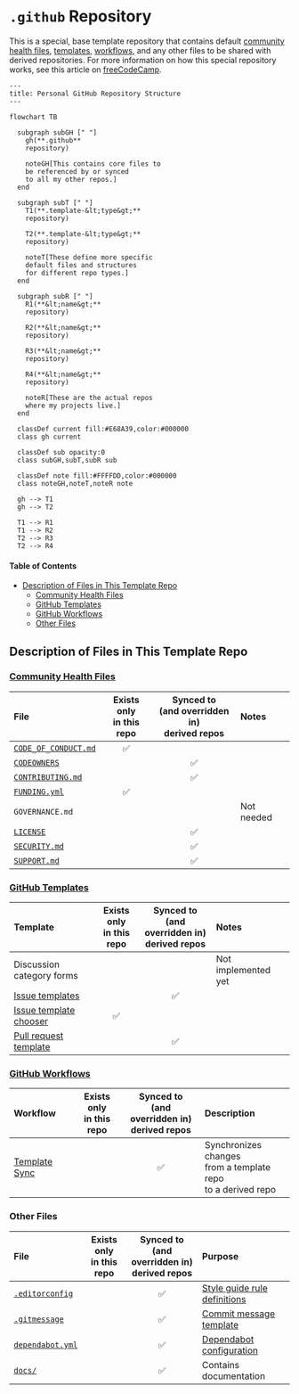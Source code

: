 # `.github` Repository <!-- omit from toc -->

This is a special, base template repository that contains
default [community health files][health], [templates][templates],
[workflows][workflows], and any other files
to be shared with derived repositories.
For more information on how this special repository works,
see this article on [freeCodeCamp][freeCodeCamp].

```mermaid
---
title: Personal GitHub Repository Structure
---

flowchart TB

  subgraph subGH [" "]
    gh(**.github**
    repository)

    noteGH[This contains core files to
    be referenced by or synced
    to all my other repos.]
  end

  subgraph subT [" "]
    T1(**.template-&lt;type&gt;**
    repository)

    T2(**.template-&lt;type&gt;**
    repository)

    noteT[These define more specific
    default files and structures
    for different repo types.]
  end

  subgraph subR [" "]
    R1(**&lt;name&gt;**
    repository)

    R2(**&lt;name&gt;**
    repository)

    R3(**&lt;name&gt;**
    repository)

    R4(**&lt;name&gt;**
    repository)

    noteR[These are the actual repos
    where my projects live.]
  end

  classDef current fill:#E68A39,color:#000000
  class gh current

  classDef sub opacity:0
  class subGH,subT,subR sub

  classDef note fill:#FFFFDD,color:#000000
  class noteGH,noteT,noteR note

  gh --> T1
  gh --> T2

  T1 --> R1
  T1 --> R2
  T2 --> R3
  T2 --> R4
```

#### Table of Contents <!-- omit from toc -->

- [Description of Files in This Template Repo](#description-of-files-in-this-template-repo)
  - [Community Health Files](#community-health-files)
  - [GitHub Templates](#github-templates)
  - [GitHub Workflows](#github-workflows)
  - [Other Files](#other-files)

## Description of Files in This Template Repo

### [Community Health Files][health]

| File                         | Exists only</br>in this repo | Synced to<br/>(and overridden in)<br/>derived repos | Notes      |
| :--------------------------- | :--------------------------: | :-------------------------------------------------: | :--------- |
| [`CODE_OF_CONDUCT.md`][coc]  |              ✅              |                                                     |            |
| [`CODEOWNERS`][codeOwners]   |                              |                         ✅                          |            |
| [`CONTRIBUTING.md`][contrib] |                              |                         ✅                          |            |
| [`FUNDING.yml`][funding]     |              ✅              |                                                     |            |
| `GOVERNANCE.md`              |                              |                                                     | Not needed |
| [`LICENSE`][license]         |                              |                         ✅                          |            |
| [`SECURITY.md`][security]    |                              |                         ✅                          |            |
| [`SUPPORT.md`][support]      |                              |                         ✅                          |            |

### [GitHub Templates][templates]

| Template                          | Exists only</br>in this repo | Synced to<br/>(and overridden in)<br/>derived repos | Notes               |
| :-------------------------------- | :--------------------------: | :-------------------------------------------------: | :------------------ |
| Discussion category forms         |                              |                                                     | Not implemented yet |
| [Issue templates][issues]         |                              |                         ✅                          |                     |
| [Issue template chooser][chooser] |              ✅              |                                                     |                     |
| [Pull request template][prs]      |                              |                         ✅                          |                     |

### [GitHub Workflows][workflows]

| Workflow              | Exists only</br>in this repo | Synced to<br/>(and overridden in)<br/>derived repos | Description                                                         |
| :-------------------- | :--------------------------: | :-------------------------------------------------: | :------------------------------------------------------------------ |
| [Template Sync][sync] |                              |                         ✅                          | Synchronizes changes<br/>from a template repo<br/>to a derived repo |

### Other Files

| File                            | Exists only</br>in this repo | Synced to<br/>(and overridden in)<br/>derived repos | Purpose                                     |
| :------------------------------ | :--------------------------: | :-------------------------------------------------: | :------------------------------------------ |
| [`.editorconfig`][editorConfig] |                              |                         ✅                          | [Style guide rule definitions][styleGuides] |
| [`.gitmessage`][message]        |                              |                         ✅                          | [Commit message template][messageGuide]     |
| [`dependabot.yml`][dependabot]  |                              |                         ✅                          | [Dependabot configuration][dependabotDoc]   |
| [`docs/`][docs]                 |                              |                         ✅                          | Contains documentation                      |

<!-- Source Code URIs -->

[chooser]: ./.github/ISSUE_TEMPLATE/config.yml
[coc]: ./CODE_OF_CONDUCT.md
[codeOwners]: ./.github/CODEOWNERS
[contrib]: ./CONTRIBUTING.md
[dependabot]: ./.github/dependabot.yml
[docs]: ./docs/
[editorConfig]: ./.editorconfig
[funding]: ./.github/FUNDING.yml
[issues]: ./.github/ISSUE_TEMPLATE/
[license]: ./LICENSE
[message]: ./.gitmessage
[messageGuide]: ./docs/StyleGuides.md#commit-messages
[prs]: ./.github/pull_request_template.md
[security]: ./SECURITY.md
[styleGuides]: ./docs/StyleGuides.md
[support]: ./SUPPORT.md
[sync]: ./.github/workflows/template-sync.yml

<!-- Public URIs -->

[dependabotDoc]: https://docs.github.com/en/code-security/dependabot/working-with-dependabot/dependabot-options-reference
[freeCodeCamp]: https://www.freecodecamp.org/news/how-to-use-the-dot-github-repository
[health]: https://docs.github.com/en/communities/setting-up-your-project-for-healthy-contributions/creating-a-default-community-health-file
[templates]: https://docs.github.com/en/communities/using-templates-to-encourage-useful-issues-and-pull-requests/configuring-issue-templates-for-your-repository
[workflows]: https://docs.github.com/en/actions/how-tos/writing-workflows

